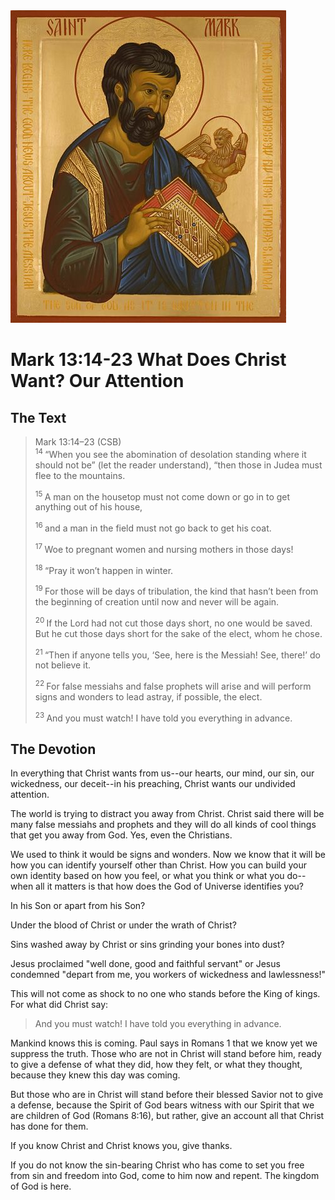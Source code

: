 <img class="intro-right" src="art-mark.jpg">

# Mark 13:14-23 What Does Christ Want? Our Attention

## The Text

>Mark 13:14–23 (CSB)  
><sup> 14 </sup> “When you see the abomination of desolation standing where it should not be” (let the reader understand), “then those in Judea must flee to the mountains. 
>
><sup> 15 </sup> A man on the housetop must not come down or go in to get anything out of his house, 
>
><sup> 16 </sup> and a man in the field must not go back to get his coat. 
>
><sup> 17 </sup> Woe to pregnant women and nursing mothers in those days! 
>
><sup> 18 </sup> “Pray it won’t happen in winter. 
>
><sup> 19 </sup> For those will be days of tribulation, the kind that hasn’t been from the beginning of creation until now and never will be again. 
>
><sup> 20 </sup> If the Lord had not cut those days short, no one would be saved. But he cut those days short for the sake of the elect, whom he chose. 
>
><sup> 21 </sup> “Then if anyone tells you, ‘See, here is the Messiah! See, there!’ do not believe it. 
>
><sup> 22 </sup> For false messiahs and false prophets will arise and will perform signs and wonders to lead astray, if possible, the elect. 
>
><sup> 23 </sup> And you must watch! I have told you everything in advance.

## The Devotion

In everything that Christ wants from us--our hearts, our mind, our sin, our wickedness, our deceit--in his preaching, Christ wants our undivided attention.

The world is trying to distract you away from Christ. Christ said there will be many false messiahs and prophets and they will do all kinds of cool things that get you away from God. Yes, even the Christians.

We used to think it would be signs and wonders. Now we know that it will be how you can identify yourself other than Christ. How you can build your own identity based on how you feel, or what you think or what you do--when all it matters is that how does the God of Universe identifies you?

In his Son or apart from his Son?

Under the blood of Christ or under the wrath of Christ?

Sins washed away by Christ or sins grinding your bones into dust?

Jesus proclaimed "well done, good and faithful servant" or Jesus condemned "depart from me, you workers of wickedness and lawlessness!"

This will not come as shock to no one who stands before the King of kings. For what did Christ say:

>And you must watch! I have told you everything in advance.

Mankind knows this is coming. Paul says in Romans 1 that we know yet we suppress the truth. Those who are not in Christ will stand before him, ready to give a defense of what they did, how they felt, or what they thought, because they knew this day was coming.

But those who are in Christ will stand before their blessed Savior not to give a defense, because the Spirit of God bears witness with our Spirit that we are children of God (Romans 8:16), but rather, give an account all that Christ has done for them.

If you know Christ and Christ knows you, give thanks.

If you do not know the sin-bearing Christ who has come to set you free from sin and freedom into God, come to him now and repent. The kingdom of God is here.
